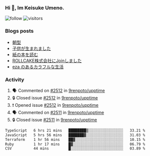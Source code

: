 ### Hi 👋, Im Keisuke Umeno.

<!--
**9renpoto/9renpoto** is a ✨ _special_ ✨ repository because its `README.md` (this file) appears on your GitHub profile.

Here are some ideas to get you started:

- 🔭 I’m currently working on ...
- 🌱 I’m currently learning ...
- 👯 I’m looking to collaborate on ...
- 🤔 I’m looking for help with ...
- 💬 Ask me about ...
- 📫 How to reach me: ...
- 😄 Pronouns: ...
- ⚡ Fun fact: ...
-->

![follow](https://img.shields.io/github/followers/9renpoto?label=Follow&style=social)
![visitors](https://komarev.com/ghpvc/?username=9renpoto&label=Profile%20views&color=0e75b6&style=flat)

### Blogs posts

<!-- BLOG-POST-LIST:START -->
- [朝型](https://9renpoto.win/entry/2024/05/29/im-an-early)
- [子供が生まれました](https://9renpoto.win/entry/2024/04/18/hello-world)
- [紙の本を読む](https://9renpoto.win/entry/2024/02/25/reading-papar-book)
- [ROLLCAKE株式会社にJoinしました](https://9renpoto.win/entry/2024/02/11/join)
- [eza のあるカラフルな生活](https://9renpoto.win/entry/2024/02/01/eza)
<!-- BLOG-POST-LIST:END -->

### Activity

<!--START_SECTION:activity-->
1. 🗣 Commented on [#2512](https://github.com/9renpoto/upptime/issues/2512#issuecomment-2210219687) in [9renpoto/upptime](https://github.com/9renpoto/upptime)
2. 🔒 Closed issue [#2512](https://github.com/9renpoto/upptime/issues/2512) in [9renpoto/upptime](https://github.com/9renpoto/upptime)
3. ❗ Opened issue [#2512](https://github.com/9renpoto/upptime/issues/2512) in [9renpoto/upptime](https://github.com/9renpoto/upptime)
4. 🗣 Commented on [#2511](https://github.com/9renpoto/upptime/issues/2511#issuecomment-2208706670) in [9renpoto/upptime](https://github.com/9renpoto/upptime)
5. 🔒 Closed issue [#2511](https://github.com/9renpoto/upptime/issues/2511) in [9renpoto/upptime](https://github.com/9renpoto/upptime)
<!--END_SECTION:activity-->

<!--START_SECTION:waka-->

```txt
TypeScript   6 hrs 21 mins   ████████▒░░░░░░░░░░░░░░░░   33.21 %
JavaScript   5 hrs 56 mins   ███████▓░░░░░░░░░░░░░░░░░   31.03 %
Terraform    1 hr 56 mins    ██▓░░░░░░░░░░░░░░░░░░░░░░   10.15 %
Ruby         1 hr 17 mins    █▓░░░░░░░░░░░░░░░░░░░░░░░   06.79 %
CSV          44 mins         █░░░░░░░░░░░░░░░░░░░░░░░░   03.89 %
```

<!--END_SECTION:waka-->
